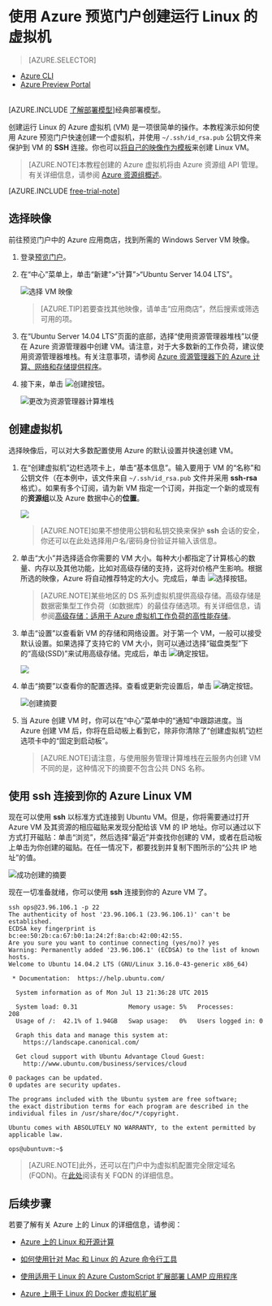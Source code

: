 <properties
	pageTitle="在 Azure 门户中创建运行 Linux 的 Azure 虚拟机 | Microsoft Azure"
	description="在 Azure 门户中使用 Azure 资源组创建运行 Linux 的 Azure 虚拟机 (VM)。"
	services="virtual-machines"
	documentationCenter=""
	authors="squillace"
	manager="timlt"
	editor="tysonn"
	tags="azure-resource-manager"/>

<tags
	ms.service="virtual-machines-linux"
	ms.date="10/21/2015"
	wacn.date="06/07/2016"/>

# 使用 Azure 预览门户创建运行 Linux 的虚拟机

> [AZURE.SELECTOR]
- [Azure CLI](/documentation/articles/virtual-machines-linux-tutorial)
- [Azure Preview Portal](/documentation/articles/virtual-machines-linux-portal-create)

<br>[AZURE.INCLUDE [了解部署模型](../includes/learn-about-deployment-models-rm-include.md)]经典部署模型。

创建运行 Linux 的 Azure 虚拟机 (VM) 是一项很简单的操作。本教程演示如何使用 Azure 预览门户快速创建一个虚拟机，并使用 `~/.ssh/id_rsa.pub` 公钥文件来保护到 VM 的 **SSH** 连接。你也可以[将自己的映像作为模板](/documentation/articles/virtual-machines-linux-create-upload-vhd)来创建 Linux VM。

> [AZURE.NOTE]本教程创建的 Azure 虚拟机将由 Azure 资源组 API 管理。有关详细信息，请参阅 [Azure 资源组概述](/documentation/articles/resource-group-overview)。

[AZURE.INCLUDE [free-trial-note](../includes/free-trial-note.md)]

## 选择映像

前往预览门户中的 Azure 应用商店，找到所需的 Windows Server VM 映像。

1. 登录[预览门户](https://manage.windowsazure.cn)。

2. 在“中心”菜单上，单击“新建”>“计算”>“Ubuntu Server 14.04 LTS”。

	![选择 VM 映像](./media/virtual-machines-linux-portal-create/chooseubuntuvm.png)

	> [AZURE.TIP]若要查找其他映像，请单击“应用商店”，然后搜索或筛选可用的项。

3. 在“Ubuntu Server 14.04 LTS”页面的底部，选择“使用资源管理器堆栈”以便在 Azure 资源管理器中创建 VM。请注意，对于大多数新的工作负荷，建议使用资源管理器堆栈。有关注意事项，请参阅 [Azure 资源管理器下的 Azure 计算、网络和存储提供程序](/documentation/articles/virtual-machines-azurerm-versus-azuresm)。

4. 接下来，单击 ![创建按钮](./media/virtual-machines-linux-portal-create/createbutton.png)。

	![更改为资源管理器计算堆栈](./media/virtual-machines-linux-portal-create/changetoresourcestack.png)

## 创建虚拟机

选择映像后，可以对大多数配置使用 Azure 的默认设置并快速创建 VM。

1. 在“创建虚拟机”边栏选项卡上，单击“基本信息”。输入要用于 VM 的“名称”和公钥文件（在本例中，该文件来自 `~/.ssh/id_rsa.pub` 文件并采用 **ssh-rsa** 格式）。如果有多个订阅，请为新 VM 指定一个订阅，并指定一个新的或现有的**资源组**以及 Azure 数据中心的**位置**。

	![](./media/virtual-machines-linux-portal-create/step-1-thebasics.png)

	> [AZURE.NOTE]如果不想使用公钥和私钥交换来保护 **ssh** 会话的安全，你还可以在此处选择用户名/密码身份验证并输入该信息。

2. 单击“大小”并选择适合你需要的 VM 大小。每种大小都指定了计算核心的数量、内存以及其他功能，比如对高级存储的支持，这将对价格产生影响。根据所选的映像，Azure 将自动推荐特定的大小。完成后，单击 ![选择按钮](./media/virtual-machines-linux-portal-create/selectbutton-size.png)。

	>[AZURE.NOTE]某些地区的 DS 系列虚拟机提供高级存储。高级存储是数据密集型工作负荷（如数据库）的最佳存储选项。有关详细信息，请参阅[高级存储：适用于 Azure 虚拟机工作负荷的高性能存储](/documentation/articles/storage-premium-storage-preview-portal)。

3. 单击“设置”以查看新 VM 的存储和网络设置。对于第一个 VM，一般可以接受默认设置。如果选择了支持它的 VM 大小，则可以通过选择“磁盘类型”下的“高级(SSD)”来试用高级存储。完成后，单击 ![确定按钮](./media/virtual-machines-linux-portal-create/okbutton.png)。

	![](./media/virtual-machines-linux-portal-create/step-3-settings.png)

6. 单击“摘要”以查看你的配置选择。查看或更新完设置后，单击 ![确定按钮](./media/virtual-machines-linux-portal-create/createbutton.png)。

	![创建摘要](./media/virtual-machines-linux-portal-create/summarybeforecreation.png)

8. 当 Azure 创建 VM 时，你可以在“中心”菜单中的“通知”中跟踪进度。当 Azure 创建 VM 后，你将在启动板上看到它，除非你清除了“创建虚拟机”边栏选项卡中的“固定到启动板”。

	> [AZURE.NOTE]请注意，与使用服务管理计算堆栈在云服务内创建 VM 不同的是，这种情况下的摘要不包含公共 DNS 名称。

## 使用 **ssh** 连接到你的 Azure Linux VM

现在可以使用 **ssh** 以标准方式连接到 Ubuntu VM。但是，你将需要通过打开 Azure VM 及其资源的相应磁贴来发现分配给该 VM 的 IP 地址。你可以通过以下方式打开磁贴：单击“浏览”，然后选择“最近”并查找你创建的 VM，或者在启动板上单击为你创建的磁贴。在任一情况下，都要找到并复制下图所示的“公共 IP 地址”的值。

![成功创建的摘要](./media/virtual-machines-linux-portal-create/successresultwithip.png)

现在一切准备就绪，你可以使用 **ssh** 连接到你的 Azure VM 了。

	ssh ops@23.96.106.1 -p 22
	The authenticity of host '23.96.106.1 (23.96.106.1)' can't be established.
	ECDSA key fingerprint is bc:ee:50:2b:ca:67:b0:1a:24:2f:8a:cb:42:00:42:55.
	Are you sure you want to continue connecting (yes/no)? yes
	Warning: Permanently added '23.96.106.1' (ECDSA) to the list of known hosts.
	Welcome to Ubuntu 14.04.2 LTS (GNU/Linux 3.16.0-43-generic x86_64)

	 * Documentation:  https://help.ubuntu.com/

	  System information as of Mon Jul 13 21:36:28 UTC 2015

	  System load: 0.31              Memory usage: 5%   Processes:       208
	  Usage of /:  42.1% of 1.94GB   Swap usage:   0%   Users logged in: 0

	  Graph this data and manage this system at:
	    https://landscape.canonical.com/

	  Get cloud support with Ubuntu Advantage Cloud Guest:
	    http://www.ubuntu.com/business/services/cloud

	0 packages can be updated.
	0 updates are security updates.

	The programs included with the Ubuntu system are free software;
	the exact distribution terms for each program are described in the
	individual files in /usr/share/doc/*/copyright.

	Ubuntu comes with ABSOLUTELY NO WARRANTY, to the extent permitted by
	applicable law.

	ops@ubuntuvm:~$


> [AZURE.NOTE]此外，还可以在门户中为虚拟机配置完全限定域名 (FQDN)。在[此处](/documentation/articles/virtual-machines-create-fqdn-on-portal)阅读有关 FQDN 的详细信息。

## 后续步骤

若要了解有关 Azure 上的 Linux 的详细信息，请参阅：

- [Azure 上的 Linux 和开源计算](/documentation/articles/virtual-machines-linux-opensource)

- [如何使用针对 Mac 和 Linux 的 Azure 命令行工具](/documentation/articles/virtual-machines-command-line-tools)

- [使用适用于 Linux 的 Azure CustomScript 扩展部署 LAMP 应用程序](/documentation/articles/virtual-machines-linux-script-lamp)

- [Azure 上用于 Linux 的 Docker 虚拟机扩展](/documentation/articles/virtual-machines-docker-vm-extension)

<!---HONumber=Mooncake_1221_2015-->
